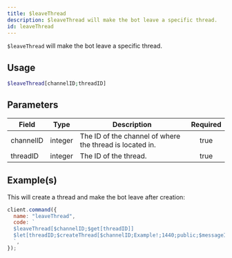 ```yaml
---
title: $leaveThread
description: $leaveThread will make the bot leave a specific thread.
id: leaveThread
---
```


`$leaveThread` will make the bot leave a specific thread.

## Usage

```php
$leaveThread[channelID;threadID]
```

## Parameters

| Field     | Type    | Description                                              | Required |
| --------- | ------- | -------------------------------------------------------- | :------: |
| channelID | integer | The ID of the channel of where the thread is located in. |   true   |
| threadID  | integer | The ID of the thread.                                    |   true   |

## Example(s)

This will create a thread and make the bot leave after creation:

```javascript
client.command({
  name: "leaveThread",
  code: `
  $leaveThread[$channelID;$get[threadID]]
  $let[threadID;$createThread[$channelID;Example!;1440;public;$messageID;true]]
  `,
});
```
